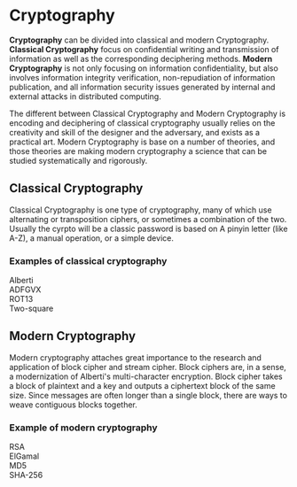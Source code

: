 # Cryptography
**Cryptography** can be divided into classical and modern Cryptography.
**Classical Cryptography** focus on confidential writing and transmission of information as well as the corresponding deciphering methods.
**Modern Cryptography** is not only focusing on information confidentiality, but also involves information integrity verification, non-repudiation of information publication, and all information security issues generated by internal and external attacks in distributed computing.

The different between Classical Cryptography and Modern Cryptography is encoding and deciphering of classical cryptography usually relies on the creativity and skill of the designer and the adversary, and exists as a practical art. Modern Cryptography is base on a number of theories, and those theories are making modern cryptography a science that can be studied systematically and rigorously.

## Classical Cryptography
Classical Cryptography is one type of cryptography, many of which use alternating or transposition ciphers, or sometimes a combination of the two. Usually the cyrpto will be a classic password is based on A pinyin letter (like A-Z), a manual operation, or a simple device.
### Examples of classical cryptography
Alberti  
ADFGVX  
ROT13  
Two-square  
  
## Modern Cryptography
Modern cryptography attaches great importance to the research and application of block cipher and stream cipher. Block ciphers are, in a sense, a modernization of Alberti's multi-character encryption. Block cipher takes a block of plaintext and a key and outputs a ciphertext block of the same size. Since messages are often longer than a single block, there are ways to weave contiguous blocks together.
  
### Example of modern cryptography
RSA  
ElGamal  
MD5  
SHA-256  